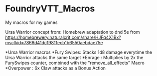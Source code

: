 # FoundryVTT_Macros
My macros for my games

Ursa Warrior concept from:
Homebrew adaptation to dnd 5e from  https://homebrewery.naturalcrit.com/share/HJFq4X1Bx?msclkid=7866d41dc19811ecb1b6550aebdae75e

*Ursa Warrior macros
    *Fury Swipes: Stacks 1d8 damage everytime the Ursa Warrior attacks the same target
    *Enrage     : Multiplies by 2x the FurySwipes counter, combined with the "remove_all_effects" Macro
    *Overpower  : 6x Claw attacks as a Bonus Action

